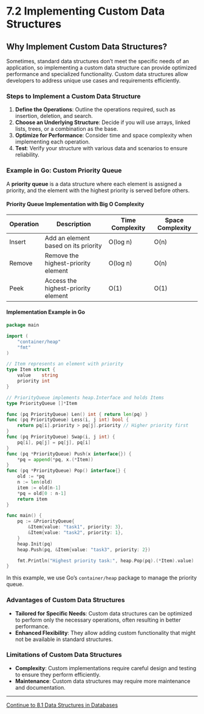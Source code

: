 
# 7.2 Implementing Custom Data Structures

## Why Implement Custom Data Structures?

Sometimes, standard data structures don’t meet the specific needs of an application, so implementing a custom data structure can provide optimized performance and specialized functionality. Custom data structures allow developers to address unique use cases and requirements efficiently.

### Steps to Implement a Custom Data Structure

1. **Define the Operations**: Outline the operations required, such as insertion, deletion, and search.
2. **Choose an Underlying Structure**: Decide if you will use arrays, linked lists, trees, or a combination as the base.
3. **Optimize for Performance**: Consider time and space complexity when implementing each operation.
4. **Test**: Verify your structure with various data and scenarios to ensure reliability.

### Example in Go: Custom Priority Queue

A **priority queue** is a data structure where each element is assigned a priority, and the element with the highest priority is served before others.

#### Priority Queue Implementation with Big O Complexity

| Operation   | Description                             | Time Complexity | Space Complexity |
|-------------|-----------------------------------------|-----------------|------------------|
| Insert      | Add an element based on its priority    | O(log n)        | O(n)             |
| Remove      | Remove the highest-priority element     | O(log n)        | O(n)             |
| Peek        | Access the highest-priority element     | O(1)            | O(1)             |

#### Implementation Example in Go

```go
package main

import (
    "container/heap"
    "fmt"
)

// Item represents an element with priority
type Item struct {
    value    string
    priority int
}

// PriorityQueue implements heap.Interface and holds Items
type PriorityQueue []*Item

func (pq PriorityQueue) Len() int { return len(pq) }
func (pq PriorityQueue) Less(i, j int) bool {
    return pq[i].priority > pq[j].priority // Higher priority first
}
func (pq PriorityQueue) Swap(i, j int) {
    pq[i], pq[j] = pq[j], pq[i]
}
func (pq *PriorityQueue) Push(x interface{}) {
    *pq = append(*pq, x.(*Item))
}
func (pq *PriorityQueue) Pop() interface{} {
    old := *pq
    n := len(old)
    item := old[n-1]
    *pq = old[0 : n-1]
    return item
}

func main() {
    pq := &PriorityQueue{
        &Item{value: "task1", priority: 3},
        &Item{value: "task2", priority: 1},
    }
    heap.Init(pq)
    heap.Push(pq, &Item{value: "task3", priority: 2})

    fmt.Println("Highest priority task:", heap.Pop(pq).(*Item).value)
}
```

In this example, we use Go’s `container/heap` package to manage the priority queue.

### Advantages of Custom Data Structures

- **Tailored for Specific Needs**: Custom data structures can be optimized to perform only the necessary operations, often resulting in better performance.
- **Enhanced Flexibility**: They allow adding custom functionality that might not be available in standard structures.

### Limitations of Custom Data Structures

- **Complexity**: Custom implementations require careful design and testing to ensure they perform efficiently.
- **Maintenance**: Custom data structures may require more maintenance and documentation.

---

[Continue to 8.1 Data Structures in Databases](./Section_8_1_Data_Structures_in_Databases.md)
